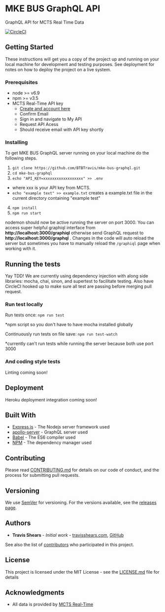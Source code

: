 # MKE BUS GraphQL API

GraphQL API for MCTS Real Time Data


[![CircleCI](https://circleci.com/gh/BTBTravis/mke-bus-graphql.svg?style=svg)](https://circleci.com/gh/BTBTravis/mke-bus-graphql)



## Getting Started

These instructions will get you a copy of the project up and running on your local machine for development and testing purposes. See deployment for notes on how to deploy the project on a live system.

### Prerequisites

+ node >= v6.9
+ npm >= v3.5
+ MCTS Real-Time API key
  + [Create and account here](http://realtime.ridemcts.com/bustime/home.jsp)
  + Confirm Email
  + Sign in and navigate to My API 
  + Request API Acess
  + Should receive email with API key shortly


### Installing

To get MKE BUS GraphQL server running on your local machine do the following steps.

1. ```git clone https://github.com/BTBTravis/mke-bus-graphql.git```
2. ```cd mke-bus-graphql```
3. ```echo "API_KEY=xxxxxxxxxxxxxxxxxx" >> .env```
  + where xxx is your API key from MCTS.
  + ```echo "example text" >> example.txt``` creates a example.txt file in the current directory containing "example test"
4. ```npm install```
5. ```npm run start```

nodemon should now be active running the server on port 3000. You can access super helpful graphiql interface from **http://localhost:3000/graphiql** otherwise send GraphQL request to **http://localhost:3000/graphql** . Changes in the code will auto reload the server but sometimes you have to manually reload the `/graphiql` page when working with it. 

## Running the tests

Yay TDD! We are currently using dependency injection with along side libraries: mocha, chai, sinon, and supertest to facilitate testing. Also have CircleCI hooked up to make sure all test are passing before merging pull request.  

### Run test locally

Run tests once: ``` npm run test ```

*npm script so you don't have to have mocha installed globally 

Continuously run tests on file save: ```npm run test-watch``` 

*currently can't run tests while running the server because both use port 3000

### And coding style tests

Linting coming soon!

## Deployment

Heroku deployment integration coming soon!

## Built With
* [Express.js](https://expressjs.com/) - The Nodejs server  framework used
* [apollo-server](https://github.com/apollographql/apollo-server) - GraphQL server used
* [Babel](https://babeljs.io/) - The ES6 compiler used
* [NPM](https://www.npmjs.com/) - The dependency manager used

## Contributing

Please read [CONTRIBUTING.md](https://raw.githubusercontent.com/BTBTravis/mke-bus-graphql/master/CONTRIBUTING.md) for details on our code of conduct, and the process for submitting pull requests.

## Versioning

We use [SemVer](http://semver.org/) for versioning. For the versions available, see the [releases page](https://github.com/BTBTravis/mke-bus-graphql/releases). 

## Authors

* **Travis Shears** - *Initial work* - [travisshears.com](https://travisshears.com/),
[GitHub](https://github.com/BTBTravis/)

See also the list of [contributors](https://github.com/BTBTravis/mke-bus-graphql/graphs/contributors) who participated in this project.

## License

This project is licensed under the MIT License - see the [LICENSE.md](https://raw.githubusercontent.com/BTBTravis/mke-bus-graphql/master/LICENSE.md) file for details

## Acknowledgments

* All data is provided by [MCTS Real-Time](http://realtime.ridemcts.com/bustime/home.jsp)
